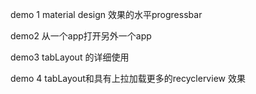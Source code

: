 demo 1  material design 效果的水平progressbar 

demo2  从一个app打开另外一个app  

demo3 tabLayout 的详细使用  

demo 4 tabLayout和具有上拉加载更多的recyclerview 效果
